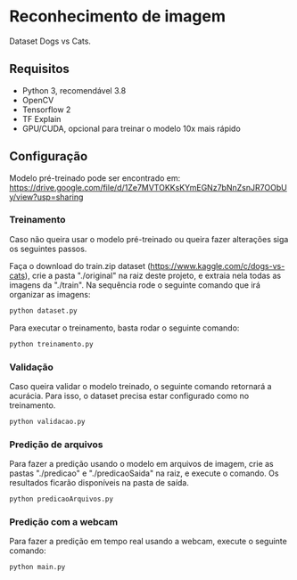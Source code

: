 # Reconhecimento de imagem

Dataset Dogs vs Cats.

## Requisitos

- Python 3, recomendável 3.8
- OpenCV
- Tensorflow 2
- TF Explain
- GPU/CUDA, opcional para treinar o modelo 10x mais rápido

## Configuração

Modelo pré-treinado pode ser encontrado em: https://drive.google.com/file/d/1Ze7MVTOKKsKYmEGNz7bNnZsnJR7OObUy/view?usp=sharing

### Treinamento

Caso não queira usar o modelo pré-treinado ou queira fazer alterações siga os seguintes passos.

Faça o download do train.zip dataset (https://www.kaggle.com/c/dogs-vs-cats), crie a pasta "./original" na raiz deste projeto, e extraia nela todas as imagens da "./train". Na sequência rode o seguinte comando que irá organizar as imagens:

```bash
python dataset.py
```

Para executar o treinamento, basta rodar o seguinte comando:

```bash
python treinamento.py
```

### Validação

Caso queira validar o modelo treinado, o seguinte comando retornará a acurácia. Para isso, o dataset precisa estar configurado como no treinamento.

```bash
python validacao.py
```

### Predição de arquivos

Para fazer a predição usando o modelo em arquivos de imagem, crie as pastas "./predicao" e "./predicaoSaida" na raiz, e execute o comando. Os resultados ficarão disponíveis na pasta de saída.

```bash
python predicaoArquivos.py
```

### Predição com a webcam

Para fazer a predição em tempo real usando a webcam, execute o seguinte comando:

```bash
python main.py
```
